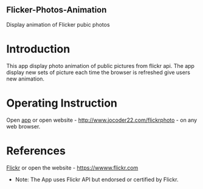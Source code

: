 ## Flicker-Photos-Animation
Display animation of Flicker pubic photos

# Introduction
This app display photo animation of public pictures from flickr api. The app display new sets of picture each time the browser is refreshed give users new animation.

# Operating Instruction
Open [app](http://www.jocoder22.com/flickrphoto) or open website - http://www.jocoder22.com/flickrphoto - on any web browser.

# References
[Flickr](https://www.flickr.com/) or open the website - https://wwww.flickr.com

- Note: The App uses Flickr API but endorsed or certified by Flickr.
